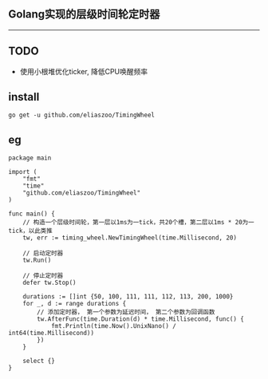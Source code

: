 ## Golang实现的层级时间轮定时器

---

## TODO
* 使用小根堆优化ticker, 降低CPU唤醒频率

## install
```
go get -u github.com/eliaszoo/TimingWheel
```

## eg
``` Golang
package main

import (
	"fmt"
	"time"
	"github.com/eliaszoo/TimingWheel"
)

func main() {
	// 构造一个层级时间轮，第一层以1ms为一tick，共20个槽，第二层以1ms * 20为一tick，以此类推
	tw, err := timing_wheel.NewTimingWheel(time.Millisecond, 20) 
	
	// 启动定时器
	tw.Run() 

	// 停止定时器
	defer tw.Stop()

	durations := []int {50, 100, 111, 111, 112, 113, 200, 1000}
	for _, d := range durations {
		// 添加定时器， 第一个参数为延迟时间， 第二个参数为回调函数
		tw.AfterFunc(time.Duration(d) * time.Millisecond, func() {
			fmt.Println(time.Now().UnixNano() / int64(time.Millisecond))
		})
	}

	select {}
}
```